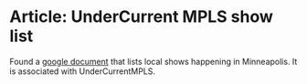 # Article: UnderCurrent MPLS show list

Found a [google document] that lists local shows happening in Minneapolis. It is associated with UnderCurrentMPLS.

[google document]: https://docs.google.com/document/d/1oTbWYHsDd5KBa791mG-_1EVyV-unkeu3XWTugNkEArI/edit?tab=t.0
[UnderCurrentMPLS]: https://www.facebook.com/UnderCurrentMPLS/